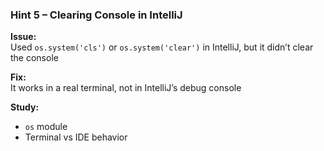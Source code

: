 ### Hint 5 – Clearing Console in IntelliJ

**Issue:**  
Used `os.system('cls')` or `os.system('clear')` in IntelliJ, but it didn’t clear the console

**Fix:**  
It works in a real terminal, not in IntelliJ’s debug console

**Study:**  
- `os` module  
- Terminal vs IDE behavior
